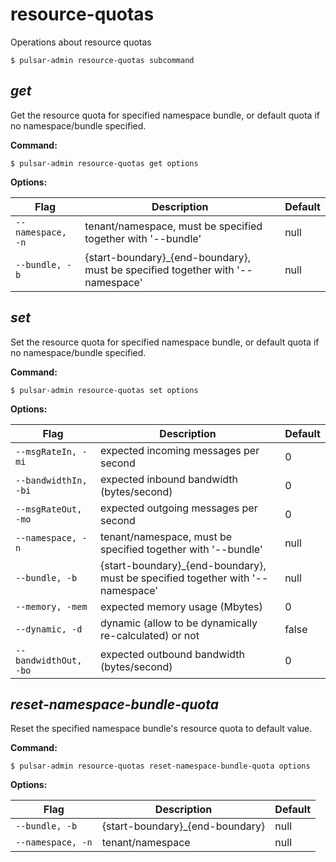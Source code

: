 # resource-quotas

Operations about resource quotas


```shell
$ pulsar-admin resource-quotas subcommand
```



## <em>get</em>

Get the resource quota for specified namespace bundle, or default quota if no namespace/bundle specified.

**Command:**

```shell
$ pulsar-admin resource-quotas get options
```

**Options:**

|Flag|Description|Default|
|---|---|---|
| `--namespace, -n` | tenant/namespace, must be specified together with '--bundle'|null||
| `--bundle, -b` | {start-boundary}_{end-boundary}, must be specified together with '--namespace'|null||


## <em>set</em>

Set the resource quota for specified namespace bundle, or default quota if no namespace/bundle specified.

**Command:**

```shell
$ pulsar-admin resource-quotas set options
```

**Options:**

|Flag|Description|Default|
|---|---|---|
| `--msgRateIn, -mi` | expected incoming messages per second|0||
| `--bandwidthIn, -bi` | expected inbound bandwidth (bytes/second)|0||
| `--msgRateOut, -mo` | expected outgoing messages per second|0||
| `--namespace, -n` | tenant/namespace, must be specified together with '--bundle'|null||
| `--bundle, -b` | {start-boundary}_{end-boundary}, must be specified together with '--namespace'|null||
| `--memory, -mem` | expected memory usage (Mbytes)|0||
| `--dynamic, -d` | dynamic (allow to be dynamically re-calculated) or not|false||
| `--bandwidthOut, -bo` | expected outbound bandwidth (bytes/second)|0||


## <em>reset-namespace-bundle-quota</em>

Reset the specified namespace bundle's resource quota to default value.

**Command:**

```shell
$ pulsar-admin resource-quotas reset-namespace-bundle-quota options
```

**Options:**

|Flag|Description|Default|
|---|---|---|
| `--bundle, -b` | {start-boundary}_{end-boundary}|null||
| `--namespace, -n` | tenant/namespace|null||

